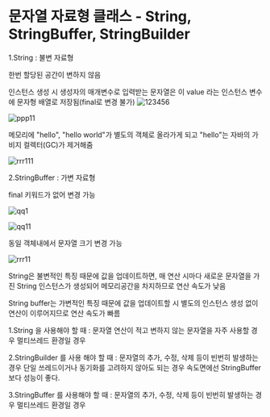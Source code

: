 # 문자열 자료형 클래스 - String, StringBuffer, StringBuilder

1.String : 불변 자료형

 한번 할당된 공간이 변하지 않음

 인스턴스 생성 시 생성자의 매개변수로 입력받는 문자열은 이 value 라는 인스턴스 변수에 문자형 배열로 저장됨(final로 변경 불가)
![123456](https://github.com/heydgmon/0619/assets/40292371/9ce67b80-07d4-42ca-b90c-1d134f1de3b9)

![ppp11](https://github.com/heydgmon/0619/assets/40292371/04107a4f-11d5-45e8-bbf8-827c9b6fb8f0)

  메모리에 "hello", "hello world"가 별도의 객체로 올라가게 되고 "hello"는 자바의 가비지 컬렉터(GC)가 제거해줌

![rrr111](https://github.com/heydgmon/0619/assets/40292371/63f48463-9ab1-4220-bdeb-41fa9287c957)

2.StringBuffer : 가변 자료형

final 키워드가 없어 변경 가능


![qq1](https://github.com/heydgmon/0619/assets/40292371/d7d2134e-bdd0-4574-9deb-1d0048ff9567) 


![qq11](https://github.com/heydgmon/0619/assets/40292371/dd757e35-c561-48f5-8f86-e925cea1c34f)

동일 객체내에서 문자열 크기 변경 가능

![rrr11](https://github.com/heydgmon/0619/assets/40292371/fcb58ac7-f721-41fc-9267-cf5a10385304)


String은 불변적인 특징 때문에 값을 업데이트하면, 매 연산 시마다 새로운 문자열을 가진 String 인스턴스가 생성되어 메모리공간을 차지하므로 연산 속도가 낮음


String buffer는 가변적인 특징 때문에 값을 업데이트할 시 별도의 인스턴스 생성 없이 연산이 이루어지므로 연산 속도가 빠름 


1.String 을 사용해야 할 때 :
문자열 연산이 적고 변하지 않는 문자열을 자주 사용할 경우
멀티쓰레드 환경일 경우 

2.StringBuilder 를 사용 해야 할 때 :
문자열의 추가, 수정, 삭제 등이 빈번히 발생하는 경우
단일 쓰레드이거나 동기화를 고려하지 않아도 되는 경우
속도면에선 StringBuffer 보다 성능이 좋다.

3.StringBuffer 를 사용해야 할 때 :
문자열의 추가, 수정, 삭제 등이 빈번히 발생하는 경우
멀티쓰레드 환경일 경우 
